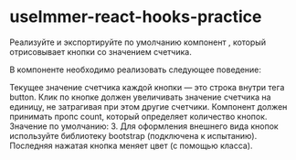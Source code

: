 # useImmer-react-hooks-practice

Реализуйте и экспортируйте по умолчанию компонент <Buttons />, который отрисовывает кнопки со значением счетчика.

В компоненте необходимо реализовать следующее поведение:

Текущее значение счетчика каждой кнопки — это строка внутри тега button.
Клик по кнопке должен увеличивать значение счетчика на единицу, не затрагивая при этом другие счетчики.
Компонент должен принимать пропс count, который определяет количество кнопок. Значение по умолчанию: 3.
Для оформления внешнего вида кнопок используйте библиотеку bootstrap (подключена к испытанию).
Последняя нажатая кнопка меняет цвет (с помощью класса). 
